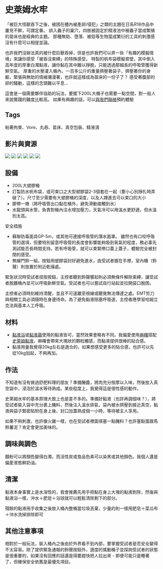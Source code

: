 史萊姆水牢
=====
「被巨大怪獸吞下之後，被困在體內被產卵/侵犯」之類的主題在日系R18作品中屢見不鮮，可謂定番。
誤入蟲子的巢穴，四肢被固定於精液池中被蟲子當成繁殖的苗床也是經典的主題。
那種無助、墮落、被低等生物當成繁衍的工具的刺激感沒有什麼可以相提並論。

也許我們沒辦法真的被什麼巨獸吞掉，但是也許我們可以弄一些「有趣的模擬情境」來讓你感受「被吞沒束縛」的特殊感受。
特製的帆布袋模擬胃壁，其中倒入高年度的厚重白濁黏液，讓你黏在其中難以掙脫，只能透過那細長的呼吸管獲得新鮮空氣。
厚重的水壓灌入桶內，一百多公斤的重量擠壓著袋子，擠壓著你的身軀，緊張與無助的情緒瀰漫著，也許就這樣成為苗床的一份子了？
感受著腹部的卵的騷動，這樣的念頭難以平息...

這會是一個需要夥伴協助的玩法，要擺下200L大桶子也需要一點空間，對一般人來說實踐的難度比較高。
如果有興趣的話，可以[與我們聯絡](http://stickysli.me/index.html#contact)預約體驗

## Tags

粘著拘束、Vore、丸吞、苗床、真空包裝、精液漬

## 影片與資源

![](imgs/slime_dungeon01.png)
![](imgs/slime_dungeon02.png)
![](imgs/slime_dungeon03.png)
![](imgs/slime_dungeon04.png)
![](imgs/slime_dungeon05.png)
![](imgs/slime_dungeon06.png)

## 設備

* 200L大塑膠桶
* 訂製防水帆布袋，或可束口之大型塑膠袋2-3個套在一起（要小心別掙扎時弄破了）。尺寸至少需要有大塑膠桶的深度，以及人蹲進去可以束口的大小
* 膠帶一捲（將呼吸管出口黏在桶外，避免滑動接觸到水）
* 水龍頭與水管，負責對桶內注水增加壓力，天氣冷可以用溫水更舒適，但水溫別太高。

安全措施

* 蘇聯防毒面具GP-5m，或其他可連接呼吸管的潛水面罩。 雖然也有口咬呼吸管的選項，但要特別留意呼吸管的長度會影響能夠吸到氧氣的程度，務必事先測試能否長時間支持。若有呼吸管，就可以束緊帶口蓋上蓋子，體驗完全被封閉的感受。
* 無線門鈴一組，按鈕用塑膠袋封好避免進水，由受試者握在手裡，室內機（鈴聲）則放置於附近乾燥處。

緊急狀況時受試者捏按按鈕，主控者聽到鈴聲響起則必須無條件解除束縛，讓受試者脫離桶內並可以呼吸新鮮空氣。受試者也可以嘗試自行站起並拉開袋口脫困。

主控者必須時刻維持清醒，並且不可遠離至視線或聽覺無法傳達之處。EMT剪刀與相關工具必須隨時在身邊待命。為了避免黏液阻塞呼吸道，主控者應學習哈姆立克法與基本人工呼吸。

## 材料

* [黏液浴](slime_bath.md)或[黏液繭](slime_cacoon.md)使用的黏液皆可，當然效果會略有不同。我偏愛使用[麻糬](http://stickysli.me/shop.html#starch-slime)搭配[史萊姆黏液](http://stickysli.me/shop.html#pva-slippy)，麻糬會帶來大塊狀的顆粒觸感，而黏液提供很棒的貼合感。
* 黏液用量我覺得20kg左右是適合的，如果想感受更多的貼合感，也許可以先從10kg加起，不夠再加。

## 作法

不知道有沒有做過舒肥料理的朋友？準備醃醬，將肉充分按摩以入味，然後放入真空袋中，浸泡於溫水等待熟成。某些程度上，我覺得這是很性感的動作。

史萊姆水牢的基本原理大致上也是差不多的。準備好黏液（也許再調個味？），將受試者裝入袋中充分裹上醃料，然後注入溫水排氣，袋內被水擠壓到接近真空，黏液與袋子緊密貼附在身上後，封口加蓋熟成個一小時，等待被主人享用。

如果不夠刺激，也許像火雞一樣，也在受試者裡面填塞一點醃料？也許塞點蛋跟馬鈴薯泥？肯定會更加美味的。

## 調味與調色

麵粉可以將顏色變得白濁，而活性炭或食品色素可以染黑或其他顏色。我個人還是偏愛液態鮮奶油。

## 清潔

黏液本身事實上是水溶性的，我會推薦先用手把黏在身上大塊的黏液剝除，然後與黏液浴一樣，沖水＋肥皂＋浴球就可以輕鬆清除剩下的部分。

殘餘的黏液用手收集之後放入桶內整桶當垃圾丟棄，少量的則一樣用肥皂＋菜瓜布＋沖水洗掉排除即可

## 其他注意事項

相對於一般玩法，裝入桶內之後由於外界看不到內部，要掌握受試者是否安全變得不太容易。除了提供緊急通報的鈴聲按鈕外，適度的搖動桶子並探詢受試者的狀態是很重要的，如果沒有回應的話還是得要趕快把人拉出來 - 即便可能只是睡著了，但確保安全依舊是最優先項目。